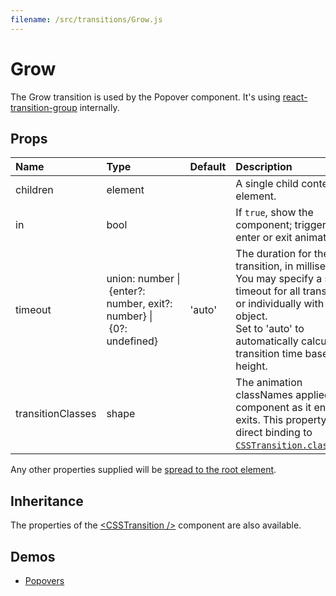 ```yaml
---
filename: /src/transitions/Grow.js
---
```


<!--- This documentation is automatically generated, do not try to edit it. -->

# Grow

The Grow transition is used by the Popover component.
It's using [react-transition-group](https://github.com/reactjs/react-transition-group) internally.

## Props

| Name | Type | Default | Description |
|:-----|:-----|:--------|:------------|
| children | element |  | A single child content element. |
| in | bool |  | If `true`, show the component; triggers the enter or exit animation. |
| timeout | union:&nbsp;number&nbsp;&#124;<br>&nbsp;{enter?: number, exit?: number}&nbsp;&#124;<br>&nbsp;{0?: undefined}<br> | 'auto' | The duration for the transition, in milliseconds. You may specify a single timeout for all transitions, or individually with an object.<br>Set to 'auto' to automatically calculate transition time based on height. |
| transitionClasses | shape |  | The animation classNames applied to the component as it enters or exits. This property is a direct binding to [`CSSTransition.classNames`](https://reactcommunity.org/react-transition-group/#CSSTransition-prop-classNames). |

Any other properties supplied will be [spread to the root element](/guides/api#spread).

## Inheritance

The properties of the [&lt;CSSTransition /&gt;](https://reactcommunity.org/react-transition-group/#CSSTransition) component are also available.

## Demos

- [Popovers](/demos/popovers)

